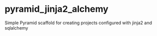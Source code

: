pyramid_jinja2_alchemy
======================

Simple Pyramid scaffold for creating projects configured with jinja2 and sqlalchemy
